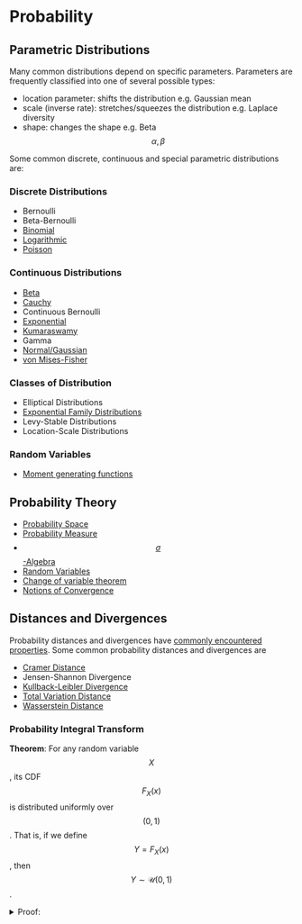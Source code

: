 # Probability

## Parametric Distributions

Many common distributions depend on specific parameters. Parameters are frequently
classified into one of several possible types:

- location parameter: shifts the distribution e.g. Gaussian mean
- scale (inverse rate): stretches/squeezes the distribution e.g. Laplace diversity
- shape: changes the shape e.g. Beta $$\alpha, \beta$$

Some common discrete, continuous and special parametric distributions are:

### Discrete Distributions
- Bernoulli
- Beta-Bernoulli  
- [Binomial](probability/binomial_distribution.md)
- [Logarithmic](probability/logarithmic_distribution.md)
- [Poisson](probability/poisson_distribution.md)

### Continuous Distributions
- [Beta](probability/beta_distribution.md)
- [Cauchy](probability/cauchy_distribution.md)
- Continuous Bernoulli
- [Exponential](probability/exponential_distribution.md)  
- [Kumaraswamy](probability/kumaraswamy_distribution.md)
- Gamma
- [Normal/Gaussian](probability/normal_distribution.md)
- [von Mises-Fisher](probability/vonmises_fisher_distribution.md)

### Classes of Distribution
- Elliptical Distributions
- [Exponential Family Distributions](probability/exponential_family_distributions.md)
- Levy-Stable Distributions
- Location-Scale Distributions

### Random Variables
- [Moment generating functions](probability/moment_generating_functions.md)

## Probability Theory
- [Probability Space](probability/probability_space.md)
- [Probability Measure](probability/probability_measure.md)
- [$$\sigma$$-Algebra](probability/sigma_algebra.md)
- [Random Variables](probability/random_variables.md)
- [Change of variable theorem](probability/change_of_variable_theorem.md)
- [Notions of Convergence](probability/notions_of_convergence.md)

## Distances and Divergences

Probability distances and divergences have [commonly encountered properties](probability/distance_divergence_properties.md). 
Some common probability distances and divergences are

- [Cramer Distance](probability/cramer_distance.md)
- Jensen-Shannon Divergence  
- [Kullback-Leibler Divergence](probability/kullback_leibler_divergence.md)
- [Total Variation Distance](probability/total_variation_distance.md)
- [Wasserstein Distance](probability/wasserstein_distance.md)



### Probability Integral Transform

__Theorem__: For any random variable $$X$$, its CDF $$F_X(x)$$
is distributed uniformly over $$(0,1)$$. That is, if we define $$Y = F_X(x)$$,
then $$Y \sim \mathcal{U}(0,1)$$.

<details>
<summary>Proof:</summary>

$$
\begin{align*}
P(Y \leq y) &= P(F_X(x) \leq y)\\
&= P(x \leq F_X^{-1}(y))\\
&= F_X(F_X^{-1}(y))\\
&= y
\end{align*}

Since only $$\mathcal{U}(0,1)$$ has a CDF $$F_Y(y) = P(Y \leq 
y) = y$$, we conclude that $$Y$$ is distributed uniformly.

</details>


